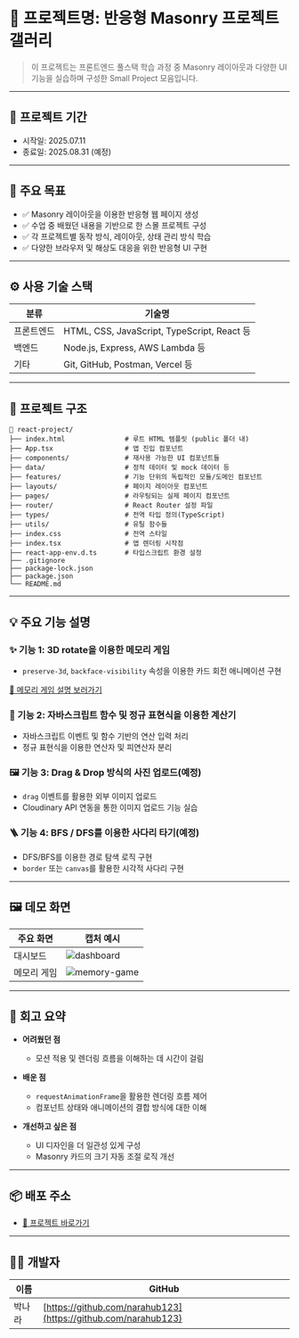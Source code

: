 # 📌 프로젝트명: 반응형 Masonry 프로젝트 갤러리

> 이 프로젝트는 프론트엔드 풀스택 학습 과정 중 Masonry 레이아웃과 다양한 UI 기능을 실습하며 구성한 Small Project 모음입니다.

---

## 📆 프로젝트 기간

- 시작일: 2025.07.11
- 종료일: 2025.08.31 (예정)

---

## 🎯 주요 목표

- ✅ Masonry 레이아웃을 이용한 반응형 웹 페이지 생성
- ✅ 수업 중 배웠던 내용을 기반으로 한 스몰 프로젝트 구성
- ✅ 각 프로젝트별 동작 방식, 레이아웃, 상태 관리 방식 학습
- ✅ 다양한 브라우저 및 해상도 대응을 위한 반응형 UI 구현

---

## ⚙️ 사용 기술 스택

| 분류       | 기술명                                      |
| ---------- | ------------------------------------------- |
| 프론트엔드 | HTML, CSS, JavaScript, TypeScript, React 등 |
| 백엔드     | Node.js, Express, AWS Lambda 등             |
| 기타       | Git, GitHub, Postman, Vercel 등             |

---

## 🧱 프로젝트 구조

    📁 react-project/
    ├── index.html               # 루트 HTML 템플릿 (public 폴더 내)
    ├── App.tsx                  # 앱 진입 컴포넌트
    ├── components/              # 재사용 가능한 UI 컴포넌트들
    ├── data/                    # 정적 데이터 및 mock 데이터 등
    ├── features/                # 기능 단위의 독립적인 모듈/도메인 컴포넌트
    ├── layouts/                 # 페이지 레이아웃 컴포넌트
    ├── pages/                   # 라우팅되는 실제 페이지 컴포넌트
    ├── router/                  # React Router 설정 파일
    ├── types/                   # 전역 타입 정의(TypeScript)
    ├── utils/                   # 유틸 함수들
    ├── index.css                # 전역 스타일
    ├── index.tsx                # 앱 렌더링 시작점
    ├── react-app-env.d.ts       # 타입스크립트 환경 설정
    ├── .gitignore
    ├── package-lock.json
    ├── package.json
    └── README.md

---

## 💡 주요 기능 설명

### ✨ 기능 1: 3D rotate을 이용한 메모리 게임

- `preserve-3d`, `backface-visibility` 속성을 이용한 카드 회전 애니메이션 구현

<a href="./src/features/MemoryGame/MemoryGame.md" target="_blank">🚀 메모리 게임 설명 보러가기</a>

### 🧮 기능 2: 자바스크립트 함수 및 정규 표현식을 이용한 계산기

- 자바스크립트 이벤트 및 함수 기반의 연산 입력 처리
- 정규 표현식을 이용한 연산자 및 피연산자 분리

### 🖼️ 기능 3: Drag & Drop 방식의 사진 업로드(예정)

- `drag` 이벤트를 활용한 외부 이미지 업로드
- Cloudinary API 연동을 통한 이미지 업로드 기능 실습

### 🪜 기능 4: BFS / DFS를 이용한 사다리 타기(예정)

- DFS/BFS를 이용한 경로 탐색 로직 구현
- `border` 또는 `canvas`를 활용한 시각적 사다리 구현

---

## 🖼️ 데모 화면

| 주요 화면   | 캡처 예시                                                                                       |
| ----------- | ----------------------------------------------------------------------------------------------- |
| 대시보드    | ![dashboard](https://github.com/user-attachments/assets/7dc0be3b-4172-495d-8b8f-a0565b7ba4ca)   |
| 메모리 게임 | ![memory-game](https://github.com/user-attachments/assets/6b401a51-5e9b-40da-a882-5d489da03057) |

---

## 🧠 회고 요약

- **어려웠던 점**

  - 모션 적용 및 렌더링 흐름을 이해하는 데 시간이 걸림

- **배운 점**

  - `requestAnimationFrame`을 활용한 렌더링 흐름 제어
  - 컴포넌트 상태와 애니메이션의 결합 방식에 대한 이해

- **개선하고 싶은 점**
  - UI 디자인을 더 일관성 있게 구성
  - Masonry 카드의 크기 자동 조절 로직 개선

---

## 📦 배포 주소

- <a href="https://narahub123.github.io/narahub123/" target="_blank">🚀 프로젝트 바로가기</a>

---

## 🙋‍♀️ 개발자

| 이름   | GitHub                                                         |
| ------ | -------------------------------------------------------------- |
| 박나라 | [https://github.com/narahub123](https://github.com/narahub123) |
